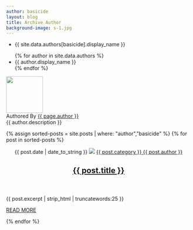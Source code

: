 ```yaml
---
author: basicide
layout: blog
title: Archive Author
background-image: s-1.jpg
---
```


<div class="clearfix"></div>

<ul>
	<li>
		{{ site.data.authors[basicide].display_name }}
	</li>
</ul>

<ul>
    {% for author in site.data.authors %}
    <li>
        {{ author.display_name }}
    </li>
    {% endfor %}
</ul>

<!--author box-->
<div class="author-box"> <img alt="" src="{{ site.baseurl }}/img/team/{{ author.avatar }}"  class="avatar " height="100" width="100">
	<div class="author-box-title"> Authored By <a href="{{ site.baseurl }}/author/{{ page.author }}/" rel="author">{{ page.author }}</a> </div>
	<div class="author-description"> {{ author.description }} </div>
	<div class="author_social"> </div>
</div>
<!--/author box-->



<div class="clearfix"></div>

{% assign sorted-posts = site.posts | where: "author","basicide" %}
{% for post in sorted-posts %}

<!--article-->
<article class="col-md-12 wow fadeInUp">
  <header class="entry-header"> <span class="date-article"><i class="fas fa-calendar-alt"></i> {{ post.date | date_to_string }}</span> <a href="{{post.url}}"><img src="/img/post/{{ post.image }}" class="img-responsive"></a> <span class="byline"><span class="author vcard"><a href="{{ site.baseurl }}/category/{{ post.category }}/"><i class="fas fa-folder-open"></i> {{ post.category }}</a><a href="#"><i class="fas fa-user"></i> {{ post.author }}</a> </span></span> <a href="{{post.url}}">
    <h2>{{ post.title }}</h2>
    </a></header>
  <p>{{ post.excerpt | strip_html | truncatewords:25 }}</p>
  <a class="btn  readmore-btn" href="{{post.url}}">READ MORE</a>
</article>
<!--/article-->

{% endfor %}
